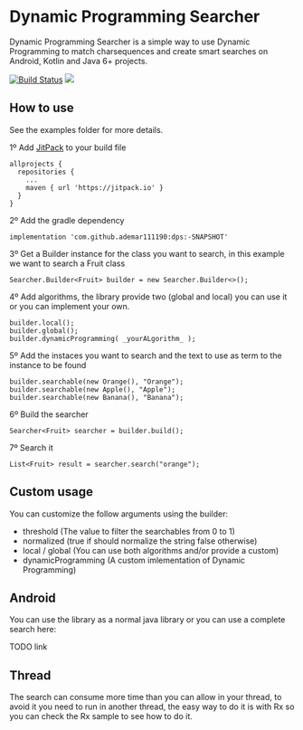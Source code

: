 Dynamic Programming Searcher
============================

Dynamic Programming Searcher is a simple way to use Dynamic Programming to match charsequences and create smart searches on Android, Kotlin and Java 6+ projects. 

[![Build Status](https://www.bitrise.io/app/ba4952e69b7697bc/status.svg?token=_9ZxPIBzu3grmyODpQuBpQ)](https://www.bitrise.io/app/ba4952e69b7697bc) [![](https://jitpack.io/v/ademar111190/dps.svg)](https://jitpack.io/#ademar111190/dps)

## How to use ##

See the examples folder for more details.

1º Add [JitPack](https://jitpack.io/) to your build file

```
allprojects {
  repositories {
    ...
    maven { url 'https://jitpack.io' }
  }
}
```

2º Add the gradle dependency

```
implementation 'com.github.ademar111190:dps:-SNAPSHOT'
```

3º Get a Builder instance for the class you want to search, in this example we want to search a Fruit class

```
Searcher.Builder<Fruit> builder = new Searcher.Builder<>();
```

4º Add algorithms, the library provide two (global and local) you can use it or you can implement your own.

```
builder.local();
builder.global();
builder.dynamicProgramming( _yourALgorithm_ );
```

5º Add the instaces you want to search and the text to use as term to the instance to be found

```
builder.searchable(new Orange(), "Orange");
builder.searchable(new Apple(), "Apple");
builder.searchable(new Banana(), "Banana");
```

6º Build the searcher

```
Searcher<Fruit> searcher = builder.build();
```

7º Search it

```
List<Fruit> result = searcher.search("orange");
```

## Custom usage ##

You can customize the follow arguments using the builder:

- threshold (The value to filter the searchables from 0 to 1)
- normalized (true if should normalize the string false otherwise)
- local / global (You can use both algorithms and/or provide a custom)
- dynamicProgramming (A custom imlementation of Dynamic Programming)

## Android ##

You can use the library as a normal java library or you can use a complete search here:

TODO link

## Thread ##

The search can consume more time than you can allow in your thread, to avoid it you need to run in another thread, the easy way to do it is with Rx so you can check the Rx sample to see how to do it.